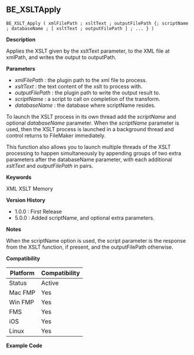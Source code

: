 ## BE_XSLTApply

	BE_XSLT_Apply ( xmlFilePath ; xsltText ; outputFilePath {; scriptName ; databaseName ; [ xsltText ; outputFilePath ] ; ... } )

**Description**  

Applies the XSLT given by the xsltText parameter, to the XML file at xmlPath, and writes the output to outputPath.

**Parameters**

* *xmlFilePath* : the plugin path to the xml file to process.
* *xsltText* : the text content of the xslt to process with.
* *outputFilePath* : the plugin path to write the output result to.
* *scriptName* : a script to call on completion of the transform.
* *databaseName* : the database where scriptName resides.

To launch the XSLT process in its own thread add the *scriptName* and optional *databaseName* parameter.  When the *scriptName* parameter is used, then the XSLT process is launched in a background thread and control returns to FileMaker immediately.

This function also allows you to launch multiple threads of the XSLT processing to happen simultaneously by appending groups of two extra parameters after the databaseName parameter, with each additional *xsltText* and *outputFilePath* in pairs.

**Keywords**  

XML XSLT Memory

**Version History**

* 1.0.0 : First Release
* 5.0.0 : Added scriptName, and optional extra parameters.

**Notes**

When the scriptName option is used, the script parameter is the response from the XSLT function, if present, and the outputFilePath otherwise.

**Compatibility** 

| Platform | Compatibility |
|-----------|-----------|
| Status | Active |  
| Mac FMP | Yes  |  
| Win FMP | Yes  |  
| FMS | Yes  |  
| iOS | Yes  |  
| Linux | Yes  |  

**Example Code**

